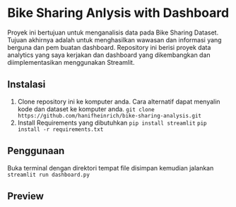 # Bike Sharing Anlysis with Dashboard

Proyek ini bertujuan untuk menganalisis data pada Bike Sharing Dataset. Tujuan akhirnya adalah untuk menghasilkan wawasan dan informasi yang berguna dan pem buatan dashboard. Repository ini berisi proyek data analytics yang saya kerjakan dan dashboard yang dikembangkan dan diimplementasikan menggunakan Streamlit.

## Instalasi
1. Clone repository ini ke komputer anda. Cara alternatif dapat menyalin kode dan dataset ke komputer anda.
   `git clone https://github.com/hanifheinrich/bike-sharing-analysis.git`
2. Install Requirements yang dibutuhkan
   `pip install streamlit`
   `pip install -r requirements.txt`

## Penggunaan
Buka terminal dengan direktori tempat file disimpan kemudian jalankan
`streamlit run dashboard.py`

## Preview



